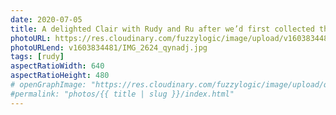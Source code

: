 ```yaml
---
date: 2020-07-05
title: A delighted Clair with Rudy and Ru after we’d first collected them
photoURL: https://res.cloudinary.com/fuzzylogic/image/upload/v1603834481/IMG_2624_qynadj.jpg
photoURLend: v1603834481/IMG_2624_qynadj.jpg
tags: [rudy]
aspectRatioWidth: 640
aspectRatioHeight: 480
# openGraphImage: "https://res.cloudinary.com/fuzzylogic/image/upload/q_auto,f_auto,w_1200/v1581756788/Feb_2020_Record_Shopping_v3_v5f3zh.jpg"
#permalink: "photos/{{ title | slug }}/index.html"
---
```

